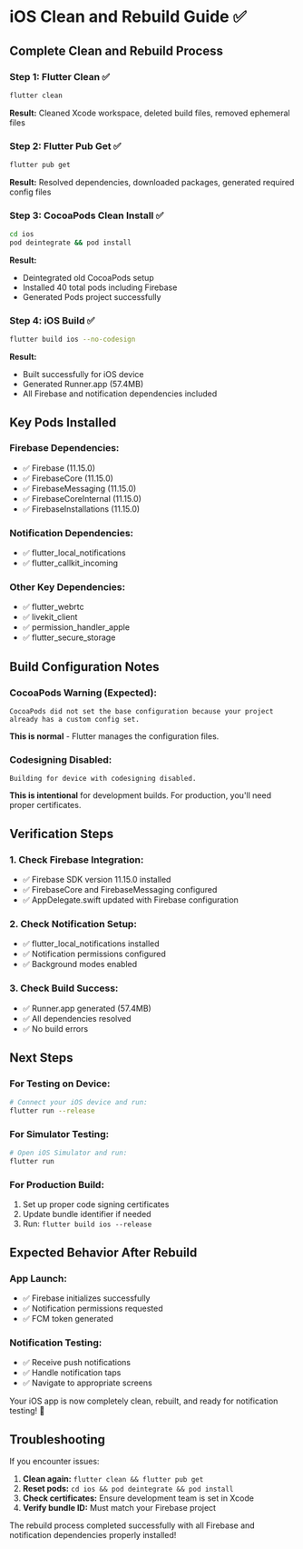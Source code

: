 # iOS Clean and Rebuild Guide ✅

## Complete Clean and Rebuild Process

### **Step 1: Flutter Clean** ✅
```bash
flutter clean
```
**Result:** Cleaned Xcode workspace, deleted build files, removed ephemeral files

### **Step 2: Flutter Pub Get** ✅
```bash
flutter pub get
```
**Result:** Resolved dependencies, downloaded packages, generated required config files

### **Step 3: CocoaPods Clean Install** ✅
```bash
cd ios
pod deintegrate && pod install
```
**Result:** 
- Deintegrated old CocoaPods setup
- Installed 40 total pods including Firebase
- Generated Pods project successfully

### **Step 4: iOS Build** ✅
```bash
flutter build ios --no-codesign
```
**Result:** 
- Built successfully for iOS device
- Generated Runner.app (57.4MB)
- All Firebase and notification dependencies included

## Key Pods Installed

### **Firebase Dependencies:**
- ✅ Firebase (11.15.0)
- ✅ FirebaseCore (11.15.0) 
- ✅ FirebaseMessaging (11.15.0)
- ✅ FirebaseCoreInternal (11.15.0)
- ✅ FirebaseInstallations (11.15.0)

### **Notification Dependencies:**
- ✅ flutter_local_notifications
- ✅ flutter_callkit_incoming

### **Other Key Dependencies:**
- ✅ flutter_webrtc
- ✅ livekit_client
- ✅ permission_handler_apple
- ✅ flutter_secure_storage

## Build Configuration Notes

### **CocoaPods Warning (Expected):**
```
CocoaPods did not set the base configuration because your project already has a custom config set.
```
**This is normal** - Flutter manages the configuration files.

### **Codesigning Disabled:**
```
Building for device with codesigning disabled.
```
**This is intentional** for development builds. For production, you'll need proper certificates.

## Verification Steps

### **1. Check Firebase Integration:**
- ✅ Firebase SDK version 11.15.0 installed
- ✅ FirebaseCore and FirebaseMessaging configured
- ✅ AppDelegate.swift updated with Firebase configuration

### **2. Check Notification Setup:**
- ✅ flutter_local_notifications installed
- ✅ Notification permissions configured
- ✅ Background modes enabled

### **3. Check Build Success:**
- ✅ Runner.app generated (57.4MB)
- ✅ All dependencies resolved
- ✅ No build errors

## Next Steps

### **For Testing on Device:**
```bash
# Connect your iOS device and run:
flutter run --release
```

### **For Simulator Testing:**
```bash
# Open iOS Simulator and run:
flutter run
```

### **For Production Build:**
1. Set up proper code signing certificates
2. Update bundle identifier if needed
3. Run: `flutter build ios --release`

## Expected Behavior After Rebuild

### **App Launch:**
- ✅ Firebase initializes successfully
- ✅ Notification permissions requested
- ✅ FCM token generated

### **Notification Testing:**
- ✅ Receive push notifications
- ✅ Handle notification taps
- ✅ Navigate to appropriate screens

Your iOS app is now completely clean, rebuilt, and ready for notification testing! 🎯

## Troubleshooting

If you encounter issues:

1. **Clean again:** `flutter clean && flutter pub get`
2. **Reset pods:** `cd ios && pod deintegrate && pod install`
3. **Check certificates:** Ensure development team is set in Xcode
4. **Verify bundle ID:** Must match your Firebase project

The rebuild process completed successfully with all Firebase and notification dependencies properly installed!
